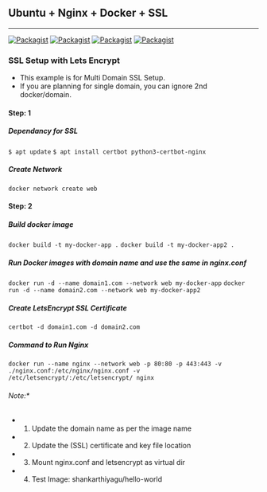 ## Ubuntu + Nginx + Docker + SSL
---
[![Packagist](https://shields.io/badge/ubuntu-18.04+-blue?logo=ubuntu&style=plastic)](https://github.com/global-source/javascript_form_validator) [![Packagist](https://shields.io/badge/docker-Done-blue?logo=docker&style=plastic)](https://github.com/global-source/javascript_form_validator) [![Packagist](https://shields.io/badge/nginx-Done-blue?logo=nginx&style=plastic)](https://github.com/global-source/javascript_form_validator) [![Packagist](https://shields.io/badge/Let's_Enctype-Done-blue?logo=letsencrypt&style=plastic)](https://github.com/global-source/javascript_form_validator)

### SSL Setup with Lets Encrypt
- This example is for Multi Domain SSL Setup.
- If you are planning for single domain, you can ignore 2nd docker/domain.

#### Step: 1
##### Dependancy for SSL
``` $ apt update ```
``` $ apt install certbot python3-certbot-nginx ```

##### Create Network
``` docker network create web ```

#### Step: 2
##### Build docker image
``` docker build -t my-docker-app . ```
``` docker build -t my-docker-app2 . ```

##### Run Docker images with domain name and use the same in nginx.conf
``` docker run -d --name domain1.com --network web my-docker-app ```
``` docker run -d --name domain2.com --network web my-docker-app2 ```

##### Create LetsEncrypt SSL Certificate
``` certbot -d domain1.com -d domain2.com ```


##### Command to Run Nginx
``` docker run --name nginx --network web -p 80:80 -p 443:443 -v ./nginx.conf:/etc/nginx/nginx.conf -v /etc/letsencrypt/:/etc/letsencrypt/ nginx ```

###### Note:*
- 1. Update the domain name as per the image name
- 2. Update the (SSL) certificate and key file location
- 3. Mount nginx.conf and letsencrypt as virtual dir  
- 4. Test Image: shankarthiyagu/hello-world
